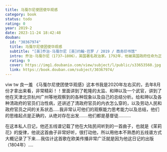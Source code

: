 ```yaml
---
title: 马戛尔尼使团使华观感
category: book
status: todo
rating: 0
year: 2019-2
date: 2023-11-24 18:42:48
douban:
  id: "30367974"
  title: 马戛尔尼使团使华观感
  subtitle: "[英]乔治·马戛尔尼 [英]约翰·巴罗 / 2019 / 商务印书馆"
  intro: 乔治·马戛尔尼（1737—1806），英国著名政治家。1792年，他被英国政府任命为正使，出使中国庆贺乾隆帝八十大寿。约翰·巴罗（1764—1848）为使团成员，也是一位博物学家。本书分为“马戛尔尼勋爵私人日志”和“巴罗中国行纪”两部分。前者由马戛尔尼的私人日志编辑整理而成，记录了他在出使路上的所见所闻，以及他个人对中国的看法。“巴罗中国行纪”不仅记录了使团的行程，更收集整理了大量的民俗资料，从文学、哲学、宗教、医学、音乐等方面全面地展现出当时中国的社会面貌。
  rating: 9
  cover: https://img1.doubanio.com/view/subject/l/public/s33653560.jpg
  link: https://book.douban.com/subject/30367974/
---
```


viw tw 良一羞 《马戛尔尼使团使华观感》这本书我是2020年左右买的，去年8月份才拿出来看，非常精彩！！里面讲到了乾隆的太监、和珅以及一个武官，讲到了他在天津北京杭州广州等地观察到的各种现象以及自己的总结分析。给和珅以及各种清政府的官员们治性病，还讲述了清政府官员的内衣怎么穿的，以及劳动人民和政府官员之间的关系状态…..我非常认可他们的观察能力思考能力以及总结，他们的思维起点是正确的，从绝对存在出发…….他们都是基督徒……….

在这本私人日记，他还五线谱记载了他在大陆民间听到的一首曲子，也就是《茉莉花》的旋律，他说这首曲子非常好听，很打动他，所以用他本不熟悉的五线谱方式大概记录了下来….我估计这首歌在欧美传播非常广泛就是因为他这日记的出版（1804年）….